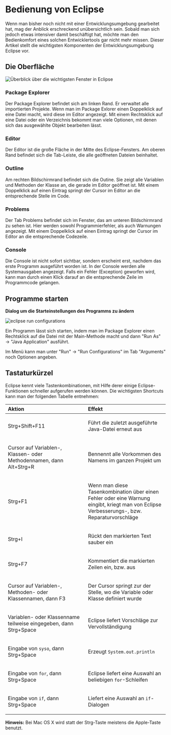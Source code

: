 # Bedienung von Eclipse

Wenn man bisher noch nicht mit einer Entwicklungsumgebung gearbeitet
hat, mag der Anblick erschreckend unübersichtlich sein. Sobald man sich
jedoch etwas intensiver damit beschäftigt hat, möchte man den
Bedienkomfort eines solchen Entwicklertools gar nicht mehr missen.
Dieser Artikel stellt die wichtigsten Komponenten der
Entwicklungsumgebung Eclipse vor.

## Die Oberfläche

![Überblick über die wichtigsten Fenster in
Eclipse](eclipse_desktop.jpg)

### Package Explorer

Der Package Explorer befindet sich am linken Rand. Er verwaltet alle
importierten Projekte. Wenn man im Package Exlorer einen Doppelklick auf
eine Datei macht, wird diese im Editor angezeigt. Mit einem Rechtsklick
auf eine Datei oder ein Verzeichnis bekommt man viele Optionen, mit
denen sich das ausgewählte Objekt bearbeiten lässt.

### Editor

Der Editor ist die große Fläche in der Mitte des Eclipse-Fensters. Am
oberen Rand befindet sich die Tab-Leiste, die alle geöffneten Dateien
beinhaltet.

### Outline

Am rechten Bildschirmrand befindet sich die Outine. Sie zeigt alle
Variablen und Methoden der Klasse an, die gerade im Editor geöffnet ist.
Mit einem Doppelklick auf einen Eintrag springt der Cursor im Editor an
die entsprechende Stelle im Code.

### Problems

Der Tab Problems befindet sich im Fenster, das am unteren Bildschirmrand
zu sehen ist. Hier werden sowohl Programmierfehler, als auch Warnungen
angezeigt. Mit einem Doppelklick auf einen Eintrag springt der Cursor im
Editor an die entsprechende Codezeile.

### Console

Die Console ist nicht sofort sichtbar, sondern erscheint erst, nachdem
das erste Programm ausgeführt worden ist. In der Console werden alle
Systemausgaben angezeigt. Falls ein Fehler (Exception) geworfen wird,
kann man durch einen Klick darauf an die entsprechende Zeile im
Programmcode gelangen.

## Programme starten

**Dialog um die Starteinstellungen des Programms zu ändern**

![eclipse run configurations](eclipse_run-configurations.jpg)

Ein Programm lässt sich starten, indem man im Package Explorer einen
Rechtsklick auf die Datei mit der Main-Methode macht und dann "Run As" →
"Java Application" ausführt.

Im Menü kann man unter "Run" → "Run Configurations" im Tab "Arguments"
noch Optionen angeben.  

## Tastaturkürzel

Eclipse kennt viele Tastenkombinationen, mit Hilfe derer einige
Eclipse-Funktionen schneller aufgerufen werden können. Die wichtigsten
Shortcuts kann man der folgenden Tabelle entnehmen:

<table>
<colgroup>
<col style="width: 50%" />
<col style="width: 50%" />
</colgroup>
<thead>
<tr class="header">
<th style="text-align: left;">Aktion</th>
<th style="text-align: left;">Effekt</th>
</tr>
</thead>
<tbody>
<tr class="odd">
<td style="text-align: left;"><p>Strg+Shift+F11</p></td>
<td style="text-align: left;"><p>Führt die zuletzt ausgeführte
Java-Datei erneut aus</p></td>
</tr>
<tr class="even">
<td style="text-align: left;"><p>Cursor auf Variablen-, Klassen- oder
Methodennamen, dann Alt+Strg+R</p></td>
<td style="text-align: left;"><p>Bennennt alle Vorkommen des Namens im
ganzen Projekt um</p></td>
</tr>
<tr class="odd">
<td style="text-align: left;"><p>Strg+F1</p></td>
<td style="text-align: left;"><p>Wenn man diese Tasenkombination über
einen Fehler oder eine Warnung eingibt, kriegt man von Eclipse
Verbesserungs-, bzw. Reparaturvorschläge</p></td>
</tr>
<tr class="even">
<td style="text-align: left;"><p>Strg+I</p></td>
<td style="text-align: left;"><p>Rückt den markierten Text sauber
ein</p></td>
</tr>
<tr class="odd">
<td style="text-align: left;"><p>Strg+F7</p></td>
<td style="text-align: left;"><p>Kommentiert die markierten Zeilen ein,
bzw. aus</p></td>
</tr>
<tr class="even">
<td style="text-align: left;"><p>Cursor auf Variablen-, Methoden- oder
Klassennamen, dann F3</p></td>
<td style="text-align: left;"><p>Der Cursor springt zur der Stelle, wo
die Variable oder Klasse definiert wurde</p></td>
</tr>
<tr class="odd">
<td style="text-align: left;"><p>Variablen- oder Klassenname teilweise
eingegeben, dann Strg+Space</p></td>
<td style="text-align: left;"><p>Eclipse liefert Vorschläge zur
Vervollständigung</p></td>
</tr>
<tr class="even">
<td style="text-align: left;"><p>Eingabe von <code>syso</code>, dann
Strg+Space</p></td>
<td style="text-align: left;"><p>Erzeugt
<code>System.out.println</code></p></td>
</tr>
<tr class="odd">
<td style="text-align: left;"><p>Eingabe von <code>for</code>, dann
Strg+Space</p></td>
<td style="text-align: left;"><p>Eclipse liefert eine Auswahl an
beliebigen <code>for</code>-Schleifen</p></td>
</tr>
<tr class="even">
<td style="text-align: left;"><p>Eingabe von <code>if</code>, dann
Strg+Space</p></td>
<td style="text-align: left;"><p>Liefert eine Auswahl an
<code>if</code>-Dialogen</p></td>
</tr>
</tbody>
</table>

**Hinweis:** Bei Mac OS X wird statt der Strg-Taste meistens die
Apple-Taste benutzt.
